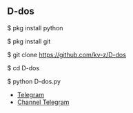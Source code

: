 ## D-dos

$ pkg install python

$ pkg install git

$ git clone https://github.com/kv-z/D-dos

$ cd D-dos

$ python D-dos.py


- [Telegram](https://t.me/qan4s)
- [Channel Telegram](https://t.me/anas_hacker0)
